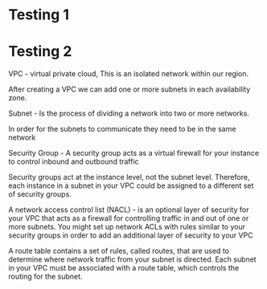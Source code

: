 # Testing 1
# Testing 2

VPC - virtual private cloud, This is an isolated network within our region.

After creating a VPC we can add one or more subnets in each availability zone.

Subnet - Is the process of dividing a network into two or more networks.

In order for the subnets to communicate they need to be in the same network

Security Group - A security group acts as a virtual firewall for your instance to control inbound and outbound traffic
 <!-- Here we can create a public and private SG's and specify it's corresponding inbound and outbound rules for each group. This applies at instance level . -->

 Security groups act at the instance level, not the subnet level. Therefore, each instance in a subnet in your VPC could be assigned to a different set of security groups.

A network access control list (NACL) -  is an optional layer of security for your VPC that acts as a firewall for controlling traffic in and out of one or more subnets. You might set up network ACLs with rules similar to your security groups in order to add an additional layer of security to your VPC

A route table contains a set of rules, called routes, that are used to determine where network traffic from your subnet is directed. Each subnet in your VPC must be associated with a route table, which controls the routing for the subnet.
